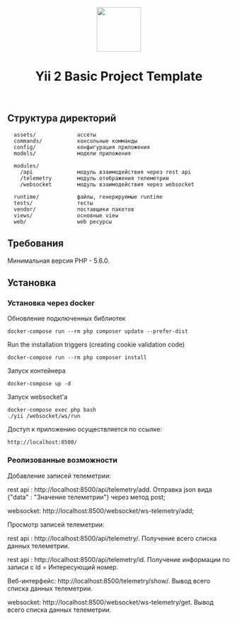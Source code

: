 <p align="center">
    <a href="https://github.com/yiisoft" target="_blank">
        <img src="https://avatars0.githubusercontent.com/u/993323" height="100px">
    </a>
    <h1 align="center">Yii 2 Basic Project Template</h1>
    <br>
</p>

Структура директорий
-------------------

      assets/             ассеты
      commands/           консольные комманды
      config/             конфигурация приложения
      models/             модели приложения
      
      modules/
        /api              модуль взаимодействия через rest api
        /telemetry        модуль отображения телеметрии
        /websocket        модуль взаимодействия через websocket
      
      runtime/            файлы, генерируемые runtime
      tests/              тесты
      vendor/             поставщики пакетов
      views/              основные view
      web/                web ресурсы



Требования
------------

Минимальная версия PHP - 5.6.0.


Установка
------------

### Установка через docker

Обновление подключенных библиотек

    docker-compose run --rm php composer update --prefer-dist
    
Run the installation triggers (creating cookie validation code)

    docker-compose run --rm php composer install    
    
Запуск контейнера

    docker-compose up -d
    
Запуск websocket'а

    docker-compose exec php bash
    ./yii /websocket/ws/run

Доступ к приложению осуществляется по ссылке:

    http://localhost:8500/

### Реолизованные возможности

Добавление записей телеметрии:

rest api : http://localhost:8500/api/telemetry/add. Отправка json вида {"data" : "Значение телеметрии"} через метод post;

websocket: http://localhost:8500/websocket/ws-telemetry/add;
    


Просмотр записей телеметрии:

rest api     : http://localhost:8500/api/telemetry/.   Получение всего списка данных телеметрии.

rest api     : http://localhost:8500/api/telemetry/id. Получение информации по записи с id = Интересующий номер.

Веб-интерфейс: http://localhost:8500/telemetry/show/.  Вывод всего списка данных телеметрии. 

websocket: http://localhost:8500/websocket/ws-telemetry/get.  Вывод всего списка данных телеметрии. 
